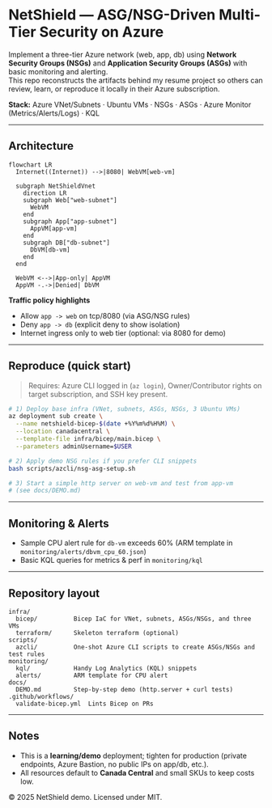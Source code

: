 # NetShield — ASG/NSG-Driven Multi-Tier Security on Azure

Implement a three-tier Azure network (web, app, db) using **Network Security Groups (NSGs)** and **Application Security Groups (ASGs)** with basic monitoring and alerting.  
This repo reconstructs the artifacts behind my resume project so others can review, learn, or reproduce it locally in their Azure subscription.

**Stack:** Azure VNet/Subnets · Ubuntu VMs · NSGs · ASGs · Azure Monitor (Metrics/Alerts/Logs) · KQL

---

## Architecture

```mermaid
flowchart LR
  Internet((Internet)) -->|8080| WebVM[web-vm]

  subgraph NetShieldVnet
    direction LR
    subgraph Web["web-subnet"]
      WebVM
    end
    subgraph App["app-subnet"]
      AppVM[app-vm]
    end
    subgraph DB["db-subnet"]
      DbVM[db-vm]
    end
  end

  WebVM <-->|App-only| AppVM
  AppVM -.->|Denied| DbVM
```

**Traffic policy highlights**
- Allow `app -> web` on tcp/8080 (via ASG/NSG rules)
- Deny `app -> db` (explicit deny to show isolation)
- Internet ingress only to web tier (optional: via 8080 for demo)

---

## Reproduce (quick start)

> Requires: Azure CLI logged in (`az login`), Owner/Contributor rights on target subscription, and SSH key present.

```bash
# 1) Deploy base infra (VNet, subnets, ASGs, NSGs, 3 Ubuntu VMs)
az deployment sub create \
  --name netshield-bicep-$(date +%Y%m%d%H%M) \
  --location canadacentral \
  --template-file infra/bicep/main.bicep \
  --parameters adminUsername=$USER

# 2) Apply demo NSG rules if you prefer CLI snippets
bash scripts/azcli/nsg-asg-setup.sh

# 3) Start a simple http server on web-vm and test from app-vm
# (see docs/DEMO.md)
```

---

## Monitoring & Alerts

- Sample CPU alert rule for `db-vm` exceeds 60% (ARM template in `monitoring/alerts/dbvm_cpu_60.json`)
- Basic KQL queries for metrics & perf in `monitoring/kql`

---

## Repository layout

```
infra/
  bicep/          Bicep IaC for VNet, subnets, ASGs/NSGs, and three VMs
  terraform/      Skeleton terraform (optional)
scripts/
  azcli/          One-shot Azure CLI scripts to create ASGs/NSGs and test rules
monitoring/
  kql/            Handy Log Analytics (KQL) snippets
  alerts/         ARM template for CPU alert
docs/
  DEMO.md         Step-by-step demo (http.server + curl tests)
.github/workflows/
  validate-bicep.yml  Lints Bicep on PRs
```

---

## Notes

- This is a **learning/demo** deployment; tighten for production (private endpoints, Azure Bastion, no public IPs on app/db, etc.).
- All resources default to **Canada Central** and small SKUs to keep costs low.

© 2025 NetShield demo. Licensed under MIT.